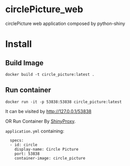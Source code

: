 # circlePicture_web
circlePicture web application composed by python-shiny

# Install 
## Build Image 
```
docker build -t circle_picture:latest .
```
## Run container
```
docker run -it -p 53838:53838 circle_picture:latest
```

It can be visited by http://127.0.0.1/53838

OR Run Container By [ShinyProxy](https://github.com/openanalytics/shinyproxy-shiny-for-python-demo).

`application.yml` containing:

```
  specs:
  - id: circle
    display-name: Circle Picture
    port: 53838
    container-image: circle_picture
```
